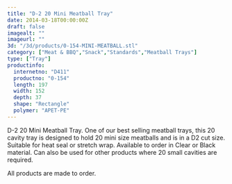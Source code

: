 ```yaml
---
title: "D-2 20 Mini Meatball Tray"
date: 2014-03-18T00:00:00Z
draft: false
imagealt: ""
imageurl: ""
3d: "/3d/products/0-154-MINI-MEATBALL.stl"
category: ["Meat & BBQ","Snack","Standards","Meatball Trays"]
type: ["Tray"]
productinfo:
  internetno: "D411"
  productno: "0-154"
  length: 197
  width: 152
  depth: 37
  shape: "Rectangle"
  polymer: "APET-PE"
---
```

D-2 20 Mini Meatball Tray. One of our best selling meatball trays, this 20 cavity tray is designed to hold 20 mini size meatballs and is in a D2 cut size. Suitable for heat seal or stretch wrap. Available to order in Clear or Black material. Can also be used for other products where 20 small cavities are required.

All products are made to order.